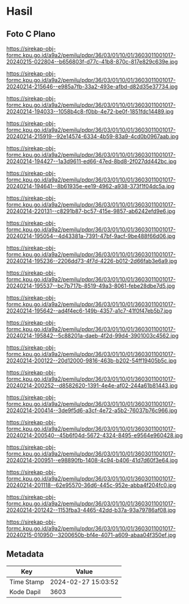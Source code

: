 # Hasil

## Foto C Plano

https://sirekap-obj-formc.kpu.go.id/a9a2/pemilu/pdpr/36/03/01/10/01/3603011001017-20240215-022804--b656803f-d77c-41b8-870c-817e829c639e.jpg

https://sirekap-obj-formc.kpu.go.id/a9a2/pemilu/pdpr/36/03/01/10/01/3603011001017-20240214-215646--e985a7fb-33a2-493e-afbd-d82d35e37734.jpg

https://sirekap-obj-formc.kpu.go.id/a9a2/pemilu/pdpr/36/03/01/10/01/3603011001017-20240214-194033--1058b4c8-f0bb-4e72-be0f-1851fdc14489.jpg

https://sirekap-obj-formc.kpu.go.id/a9a2/pemilu/pdpr/36/03/01/10/01/3603011001017-20240214-215919--92e14574-6334-4b59-83a9-4cd0b0967aab.jpg

https://sirekap-obj-formc.kpu.go.id/a9a2/pemilu/pdpr/36/03/01/10/01/3603011001017-20240214-194427--1a3d9611-ed66-47ed-8bd8-2f027dd442bc.jpg

https://sirekap-obj-formc.kpu.go.id/a9a2/pemilu/pdpr/36/03/01/10/01/3603011001017-20240214-194641--8b61935e-ee19-4962-a938-373f1f04dc5a.jpg

https://sirekap-obj-formc.kpu.go.id/a9a2/pemilu/pdpr/36/03/01/10/01/3603011001017-20240214-220131--c8291b87-bc57-415e-9857-ab6242efd9e6.jpg

https://sirekap-obj-formc.kpu.go.id/a9a2/pemilu/pdpr/36/03/01/10/01/3603011001017-20240214-195054--4d43381a-7391-47bf-9acf-9be488f66d06.jpg

https://sirekap-obj-formc.kpu.go.id/a9a2/pemilu/pdpr/36/03/01/10/01/3603011001017-20240214-195236--2206dd73-4f7d-4226-b012-2d66fab3e6a9.jpg

https://sirekap-obj-formc.kpu.go.id/a9a2/pemilu/pdpr/36/03/01/10/01/3603011001017-20240214-195537--bc7b717b-8519-49a3-8061-febe28dbe7d5.jpg

https://sirekap-obj-formc.kpu.go.id/a9a2/pemilu/pdpr/36/03/01/10/01/3603011001017-20240214-195642--ad4f4ec6-149b-4357-a1c7-41f0f47eb5b7.jpg

https://sirekap-obj-formc.kpu.go.id/a9a2/pemilu/pdpr/36/03/01/10/01/3603011001017-20240214-195842--5c88201a-daeb-4f2d-99d4-3901003c4562.jpg

https://sirekap-obj-formc.kpu.go.id/a9a2/pemilu/pdpr/36/03/01/10/01/3603011001017-20240214-200122--20d12000-9816-463b-b202-54ff19405b5c.jpg

https://sirekap-obj-formc.kpu.go.id/a9a2/pemilu/pdpr/36/03/01/10/01/3603011001017-20240214-200252--d8582620-1391-4e4e-af02-244a61b81443.jpg

https://sirekap-obj-formc.kpu.go.id/a9a2/pemilu/pdpr/36/03/01/10/01/3603011001017-20240214-200414--3de9f5d6-a3cf-4e72-a5b2-76037b76c966.jpg

https://sirekap-obj-formc.kpu.go.id/a9a2/pemilu/pdpr/36/03/01/10/01/3603011001017-20240214-200540--45b6f04d-5672-4324-8495-e9564e960428.jpg

https://sirekap-obj-formc.kpu.go.id/a9a2/pemilu/pdpr/36/03/01/10/01/3603011001017-20240214-200951--e98890fb-1408-4c94-b406-41d7d60f3e64.jpg

https://sirekap-obj-formc.kpu.go.id/a9a2/pemilu/pdpr/36/03/01/10/01/3603011001017-20240214-201118--62e95570-36d6-445c-952e-abba4f204fc0.jpg

https://sirekap-obj-formc.kpu.go.id/a9a2/pemilu/pdpr/36/03/01/10/01/3603011001017-20240214-201242--1153fba3-4465-42dd-b37a-93a79786af08.jpg

https://sirekap-obj-formc.kpu.go.id/a9a2/pemilu/pdpr/36/03/01/10/01/3603011001017-20240215-010950--3200650b-bf4e-4071-a609-abaa04f350ef.jpg


## Metadata

| Key        | Value               |
| ---------- | ------------------- |
| Time Stamp | 2024-02-27 15:03:52 |
| Kode Dapil | 3603                |



